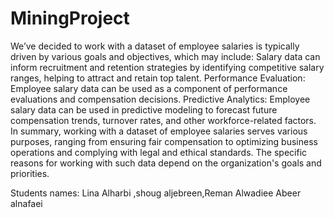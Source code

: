 # MiningProject

We’ve decided to work with a dataset of employee salaries is typically driven by various goals and objectives, which may include:
 Salary data can inform recruitment and retention strategies by identifying competitive salary ranges, helping to attract and retain top talent.
Performance Evaluation: Employee salary data can be used as a component of performance evaluations and compensation decisions.
Predictive Analytics: Employee salary data can be used in predictive modeling to forecast future compensation trends, turnover rates, and other workforce-related factors.
In summary, working with a dataset of employee salaries serves various purposes, ranging from ensuring fair compensation to optimizing business operations and complying with legal and ethical standards. The specific reasons for working with such data depend on the organization's goals and priorities.

Students names: Lina Alharbi ,shoug aljebreen,Reman Alwadiee 
Abeer alnafaei
